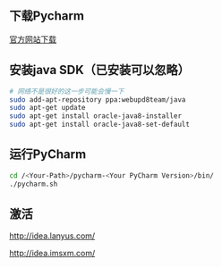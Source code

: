 ## 下载Pycharm
[官方网站下载](https://confluence.jetbrains.com/display/PYH/Previous+PyCharm+Releases)

## 安装java SDK（已安装可以忽略）
```bash
# 网络不是很好的这一步可能会慢一下
sudo add-apt-repository ppa:webupd8team/java
sudo apt-get update
sudo apt-get install oracle-java8-installer
sudo apt-get install oracle-java8-set-default
```

## 运行PyCharm
```bash
cd /<Your-Path>/pycharm-<Your PyCharm Version>/bin/
./pycharm.sh
```

## 激活
http://idea.lanyus.com/

http://idea.imsxm.com/
